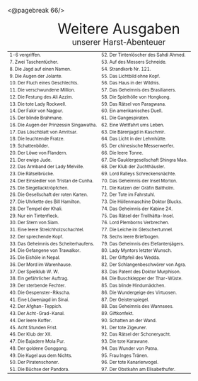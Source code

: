 <@pagebreak 66/>

<div style="font-size: xx-large; text-align: center;">Weitere Ausgaben</div>
<div style="font-size: large; text-align: center;">unserer Harst-Abenteuer</div>

<table style="table-layout:fixed; font-size: x-small;">
<tr><td style="width:50%">1-6 vergriffen.         </td><td style="width:50%">52. Der Tintenlöscher des Sahdi Ahmed.</td></tr>
<tr><td>7. Zwei Taschentücher.                    </td><td>53. Auf des Messers Schneide.</td></tr>
<tr><td>8. Die Jagd auf einen Namen.              </td><td>54. Strandkorb Nr. 121.</td></tr>
<tr><td>9. Die Augen der Jolante.                 </td><td>55. Das Lichtbild ohne Kopf.</td></tr>
<tr><td>10. Der Fluch eines Geschlechts.          </td><td>56. Das Haus in der Wildnis.</td></tr>
<tr><td>11. Die verschwundene Million.            </td><td>57. Das Geheimnis des Brasilianers.</td></tr>
<tr><td>12. Die Festung des Ali Azzim.            </td><td>58. Die Spielhölle von Hongkong.</td></tr>
<tr><td>13. Die tote Lady Rockwell.               </td><td>59. Das Rätsel von Paragwana.</td></tr>
<tr><td>14. Der Fakir von Nagpur.                 </td><td>60. Ein amerikanisches Duell.</td></tr>
<tr><td>15. Der blinde Brahmane.                  </td><td>61. Die Gangespiraten.</td></tr>
<tr><td>16. Die Augen der Prinzessin Singawatha.  </td><td>62. Eine Wettfahrt ums Leben.</td></tr>
<tr><td>17. Das Löschblatt von Amritsar.          </td><td>63. Die Bärenjagd in Kaschmir.</td></tr>
<tr><td>18. Die leuchtende Fratze.                </td><td>64. Das Licht in der Lehmhütte.</td></tr>
<tr><td>19. Schattenbilder.                       </td><td>65. Der chinesische Messerwerfer.</td></tr>
<tr><td>20. Der Löwe von Flandern.                </td><td>66. Die leere Tonne.</td></tr>
<tr><td>21. Der ewige Jude.                       </td><td>67. Die Gauklergesellschaft Shingra Mao.</td></tr>
<tr><td>22. Das Armband der Lady Melville.        </td><td>68. Der Klub der Zuchthäusler.</td></tr>
<tr><td>23. Die Rätselbrücke.                     </td><td>69. Lord Ralleys Schreckensnächte.</td></tr>
<tr><td>24. Der Einsiedler von Tristan de Cunha.  </td><td>70. Das Geheimnis der Insel Morton.</td></tr>
<tr><td>25. Die Siegellacktröpfchen.              </td><td>71. Die Katzen der Gräfin Baltholm.</td></tr>
<tr><td>26. Die Gesellschaft der roten Karten.    </td><td>72. Der Tote im Fahrstuhl.</td></tr>
<tr><td>27. Die Uhrkette des Bill Hamilton.       </td><td>73. Die Höllenmaschine Doktor Blucks.</td></tr>
<tr><td>28. Der Tempel der Khali.                 </td><td>74. Das Geheimnis der Kabine 24.</td></tr>
<tr><td>29. Nur ein Tintenfleck.                  </td><td>75. Das Rätsel der Trollhätta-Insel.</td></tr>
<tr><td>30. Der Stern von Siam.                   </td><td>76. Lord Plemborns Verbrechen.</td></tr>
<tr><td>31. Eine leere Streichholzschachtel.      </td><td>77. Die Leiche im Gletschertunnel.</td></tr>
<tr><td>32. Der sprechende Kopf.                  </td><td>78. Sechs leere Briefbogen.</td></tr>
<tr><td>33. Das Geheimnis des Scheiterhaufens.    </td><td>79. Das Geheimnis des Elefantenjägers.</td></tr>
<tr><td>34. Die Gefangene von Trawalkor.          </td><td>80. Lady Myntors letzter Wunsch.</td></tr>
<tr><td>35. Die Eishöle in Nepal.                 </td><td>81. Der Giftpfeil des Wedda.</td></tr>
<tr><td>36. Der Mord im Warenhause.               </td><td>82. Der Schlangenbeschwörer von Agra.</td></tr>
<tr><td>37. Der Spielklub W. W.                   </td><td>83. Das Patent des Doktor Murphison.</td></tr>
<tr><td>38. Ein gefährlicher Auftrag.             </td><td>84. Die Buschklepper der Thar-Wüste.</td></tr>
<tr><td>39. Der sterbende Fechter.                </td><td>85. Das blinde Hindumädchen.</td></tr>
<tr><td>40. Die Gespenster-Rikscha.               </td><td>86. Die Wundergeige des Virtuosen.</td></tr>
<tr><td>41. Eine Löwenjagd im Sinai.              </td><td>87. Der Geisterspiegel.</td></tr>
<tr><td>42. Der Afghan-Teppich.                   </td><td>88. Das Geheimnis des Wannsees.</td></tr>
<tr><td>43. Der Acht-Grad-Kanal.                  </td><td>89. Giftkonfekt.</td></tr>
<tr><td>44. Der leere Koffer.                     </td><td>90. Schatten an der Wand.</td></tr>
<tr><td>45. Acht Stunden Frist.                   </td><td>91. Der tote Zigeuner.</td></tr>
<tr><td>46. Der Klub der XII.                     </td><td>92. Das Rätsel der Schoneryacht.</td></tr>
<tr><td>47. Die Bajadere Mola Pur.                </td><td>93. Die tote Karawane.</td></tr>
<tr><td>48. Der goldene Gonggong.                 </td><td>94. Das Wunder von Patna.</td></tr>
<tr><td>49. Die Kugel aus dem Nichts.             </td><td>95. Frau Inges Tränen.</td></tr>
<tr><td>50. Der Piratenschoner.                   </td><td>96. Der tote Kanarienvogel.</td></tr>
<tr><td>51. Die Büchse der Pandora.               </td><td>97. Der Obstkahn am Elisabethufer.</td></tr>
</table>

